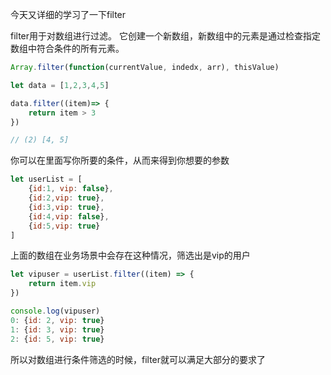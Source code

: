 今天又详细的学习了一下filter

filter用于对数组进行过滤。
它创建一个新数组，新数组中的元素是通过检查指定数组中符合条件的所有元素。

``` JavaScript
Array.filter(function(currentValue, indedx, arr), thisValue)

let data = [1,2,3,4,5]

data.filter((item)=> {
    return item > 3
})

// (2) [4, 5]
```
你可以在里面写你所要的条件，从而来得到你想要的参数

``` JavaScript
let userList = [
    {id:1, vip: false},
    {id:2,vip: true},
    {id:3,vip: true},
    {id:4,vip: false},
    {id:5,vip: true}
]
```

上面的数组在业务场景中会存在这种情况，筛选出是vip的用户


``` JavaScript
let vipuser = userList.filter((item) => {
    return item.vip
})

console.log(vipuser)
0: {id: 2, vip: true}
1: {id: 3, vip: true}
2: {id: 5, vip: true}
```
所以对数组进行条件筛选的时候，filter就可以满足大部分的要求了